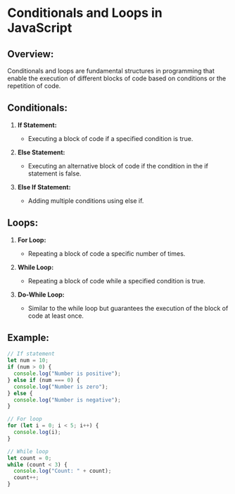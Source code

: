 # Conditionals and Loops in JavaScript

## Overview:

Conditionals and loops are fundamental structures in programming that enable the execution of different blocks of code based on conditions or the repetition of code.

## Conditionals:

1. **If Statement:**

   - Executing a block of code if a specified condition is true.

2. **Else Statement:**

   - Executing an alternative block of code if the condition in the if statement is false.

3. **Else If Statement:**
   - Adding multiple conditions using else if.

## Loops:

1. **For Loop:**

   - Repeating a block of code a specific number of times.

2. **While Loop:**

   - Repeating a block of code while a specified condition is true.

3. **Do-While Loop:**
   - Similar to the while loop but guarantees the execution of the block of code at least once.

## Example:

```javascript
// If statement
let num = 10;
if (num > 0) {
  console.log("Number is positive");
} else if (num === 0) {
  console.log("Number is zero");
} else {
  console.log("Number is negative");
}

// For loop
for (let i = 0; i < 5; i++) {
  console.log(i);
}

// While loop
let count = 0;
while (count < 3) {
  console.log("Count: " + count);
  count++;
}
```
